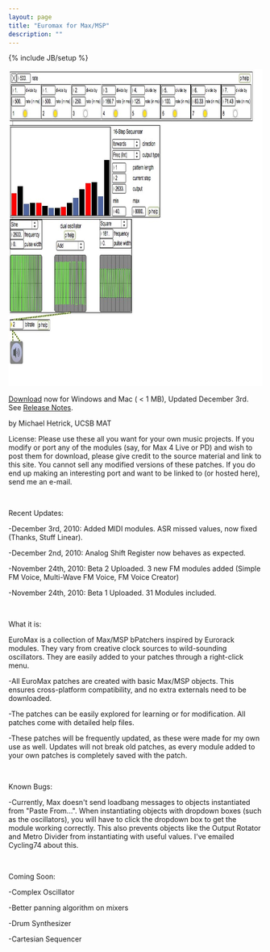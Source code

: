```yaml
---
layout: page
title: "Euromax for Max/MSP"
description: ""
---
```

{% include JB/setup %}

<p><img src="screenshot.jpg" width="900" height="628" alt="EuroMax" /></p>
<p><a href="Euromax.zip">Download</a> now for Windows and Mac ( &lt; 1 MB), Updated December 3rd. See <a href="Release Notes.txt">Release Notes</a>.</p>
<p>by Michael Hetrick, UCSB MAT</p>
<p>License: Please use these all you want for your own music projects. If you modify or port any of the modules (say, for Max 4 Live or PD) and wish to post them for download, please give credit to the source material and link to this site. You cannot sell any modified versions of these patches. If you do end up making an interesting port and want to be linked to (or hosted here), send me an e-mail.</p>
<p>&nbsp;</p>
<p>Recent Updates:</p>
<p>-December 3rd, 2010: Added MIDI modules. ASR missed values, now fixed (Thanks, Stuff Linear).</p>
<p>-December 2nd, 2010: Analog Shift Register now behaves as expected.</p>
<p>-November 24th, 2010: Beta 2 Uploaded. 3 new FM modules added (Simple FM Voice, Multi-Wave FM Voice, FM Voice Creator)</p>
<p>-November	24th, 2010: Beta 1 Uploaded. 31 Modules included.</p>
<p>&nbsp;</p>
<p>What it is:</p>
<p>EuroMax is a collection of Max/MSP bPatchers inspired by Eurorack modules. They vary from creative clock sources to wild-sounding oscillators. They are easily added to your patches through a right-click menu.</p>
<p>-All EuroMax patches are created with basic Max/MSP objects. This ensures cross-platform compatibility, and no extra externals need to be downloaded.</p>
<p>-The patches can be easily explored for learning or for modification. All patches come with detailed help files.</p>
<p>-These patches will be frequently updated, as these were made for my own use as well. Updates will not break old patches, as every module added to your own patches is completely saved with the patch.</p>
<p>&nbsp;</p>

<p>Known Bugs:</p>
<p>-Currently, Max doesn't send loadbang messages to objects instantiated from &quot;Paste From...&quot;. When instantiating objects with dropdown boxes (such as the oscillators), you will have to click the dropdown box to get the module working correctly. This also prevents objects like the Output Rotator and Metro Divider from instantiating with useful values. I've emailed Cycling74 about this.</p>
<p>&nbsp;</p>
<p>Coming Soon:</p>
<p>-Complex Oscillator</p>
<p>-Better panning algorithm on mixers</p>
<p>-Drum Synthesizer</p>
<p>-Cartesian Sequencer</p>